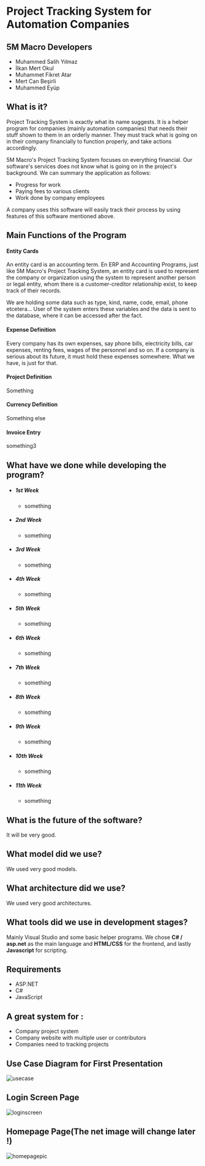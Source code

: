 # Project Tracking System for Automation Companies
## 5M Macro Developers

- Muhammed Salih Yılmaz
- İlkan Mert Okul
- Muhammet Fikret Atar
- Mert Can Beşirli
- Muhammed Eyüp

## What is it?

Project Tracking System is exactly what its name suggests. It is a helper program for companies (mainly automation companies) that needs their stuff shown to them in an orderly manner. They must track what is going on in their company financially to function properly, and take actions accordingly.

5M Macro's Project Tracking System focuses on everything financial. Our software's services does not know what is going on in the project's background. We can summary the application as follows:

- Progress for work
- Paying fees to various clients
- Work done by company employees

A company uses this software will easily track their process by using features of this software mentioned above.

## Main Functions of the Program

#### Entity Cards

An entity card is an accounting term. En ERP and Accounting Programs, just like 5M Macro's Project Tracking System, an entity card is used to represent the company or organization using the system to represent another person or legal entity, whom there is a customer-creditor relationship exist, to keep track of their records.

We are holding some data such as type, kind, name, code, email, phone etcetera... User of the system enters these variables and the data is sent to the database, where it can be accessed after the fact.

#### Expense Definition

Every company has its own expenses, say phone bills, electricity bills, car expenses, renting fees, wages of the personnel and so on. If a company is serious about its future, it must hold these expenses somewhere. What we have, is just for that.

#### Project Definition

Something

#### Currency Definition

Something else

#### Invoice Entry

something3

## What have we done while developing the program?

- ##### 1st Week

  - something

- ##### 2nd Week

  - something

- ##### 3rd Week

  - something

- ##### 4th Week

  - something

- ##### 5th Week

  - something

- ##### 6th Week

  - something

- ##### 7th Week

  - something

- ##### 8th Week

  - something

- ##### 9th Week

  - something

- ##### 10th Week

  - something

- ##### 11th Week

  - something

## What is the future of the software?

It will be very good.

## What model did we use?

We used very good models.

## What architecture did we use?

We used very good architectures.

## What tools did we use in development stages?

Mainly Visual Studio and some basic helper programs. We chose **C# / asp.net** as the main language and **HTML/CSS** for the frontend, and lastly **Javascript** for scripting.



 ## Requirements
 - ASP.NET
 - C#
 - JavaScript

 ## A great system for :
 - Company project system
 - Company website with multiple user or contributors
 - Companies need to tracking projects

 ## Use Case Diagram for First Presentation
 ![usecase](https://user-images.githubusercontent.com/43350594/101244626-b1ffb480-3718-11eb-8a59-98520c8562c4.png)
 
 ## Login Screen Page
 ![loginscreen](https://user-images.githubusercontent.com/43350594/101244874-00618300-371a-11eb-8d52-7957da811e0a.png)
 
 ## Homepage Page(The net image will change later !)
 ![homepagepic](https://user-images.githubusercontent.com/43350594/101244943-8aa9e700-371a-11eb-8f29-90de09ed0632.png)

 
